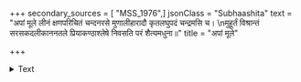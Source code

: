 +++
secondary_sources = [ "MSS_1976",]
jsonClass = "Subhaashita"
text = "अपां मूले लीनं क्षणपरिचितं चन्दनरसे मुणालीहारादौ कृतलघुपदं चन्द्रमसि च।  \nमुहूर्तं विश्रान्तं सरसकदलीकाननतले प्रियाकण्ठाश्लेषे निवसति परं शैत्यमधुना॥"
title = "अपां मूले"

+++

<details><summary>Text</summary>

अपां मूले लीनं क्षणपरिचितं चन्दनरसे मुणालीहारादौ कृतलघुपदं चन्द्रमसि च।  
मुहूर्तं विश्रान्तं सरसकदलीकाननतले प्रियाकण्ठाश्लेषे निवसति परं शैत्यमधुना॥
</details>
